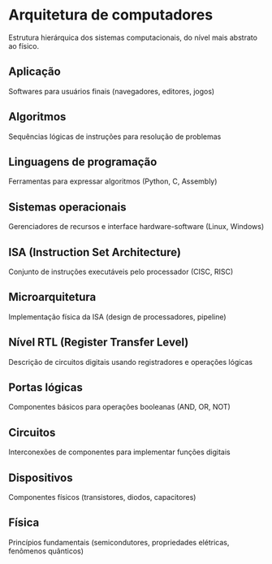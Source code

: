 # Arquitetura de computadores

Estrutura hierárquica dos sistemas computacionais, do nível mais abstrato ao físico.


## Aplicação

Softwares para usuários finais (navegadores, editores, jogos)


## Algoritmos

Sequências lógicas de instruções para resolução de problemas


## Linguagens de programação

Ferramentas para expressar algoritmos (Python, C, Assembly)


## Sistemas operacionais

Gerenciadores de recursos e interface hardware-software (Linux, Windows)


## ISA (Instruction Set Architecture)

Conjunto de instruções executáveis pelo processador (CISC, RISC)


## Microarquitetura

Implementação física da ISA (design de processadores, pipeline)


## Nível RTL (Register Transfer Level)

Descrição de circuitos digitais usando registradores e operações lógicas


## Portas lógicas

Componentes básicos para operações booleanas (AND, OR, NOT)


## Circuitos

Interconexões de componentes para implementar funções digitais


## Dispositivos

Componentes físicos (transistores, diodos, capacitores)


## Física

Princípios fundamentais (semicondutores, propriedades elétricas, fenômenos quânticos)


